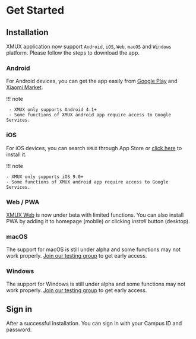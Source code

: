 # Get Started

## Installation

XMUX application now support `Android`, `iOS`, `Web`, `macOS` and `Windows` platform. Please follow the steps to download the app.

### Android

For Android devices, you can get the app easily from [Google Play](https://play.google.com/store/apps/details?id=org.ctbeta.xmux.xmux) and [Xiaomi Market](http://app.mi.com/details?id=org.ctbeta.xmux.xmux).

!!! note

     - XMUX only supports Android 4.1+
     - Some functions of XMUX android app require access to Google Services.

### iOS

For iOS devices, you can search `XMUX` through App Store or [click here](https://itunes.apple.com/my/app/xmux/id1366324008) to install it.

!!! note

    - XMUX only supports iOS 9.0+
    - Some functions of XMUX android app require access to Google Services.

### Web / PWA

[XMUX Web](https://app.xmux.xdea.io) is now under beta with limited functions. You can also install PWA by adding it to homepage (mobile) or clicking *install* button (desktop).

### macOS

The support for macOS is still under alpha and some functions may not work properly. [Join our testing group](https://shang.qq.com/wpa/qunwpa?idkey=f07eb500a50900e4b475abc17ceeda9fb648cd7a57110a2710e14cbe6601ec2f) to get early access.

### Windows

The support for Windows is still under alpha and some functions may not work properly. [Join our testing group](https://shang.qq.com/wpa/qunwpa?idkey=f07eb500a50900e4b475abc17ceeda9fb648cd7a57110a2710e14cbe6601ec2f) to get early access.

## Sign in

After a successful installation. You can sign in with your Campus ID and password.